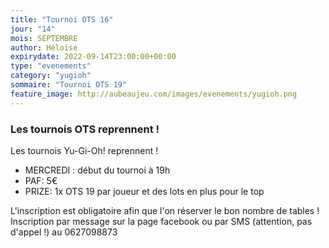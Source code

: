 ```yaml
---
title: "Tournoi OTS 16"
jour: "14"
mois: SEPTEMBRE
author: Héloïse
expirydate: 2022-09-14T23:00:00+00:00
type: "evenements"
category: "yugioh"
sommaire: "Tournoi OTS 19"
feature_image: http://aubeaujeu.com/images/evenements/yugioh.png
---
```

### Les tournois OTS reprennent !

Les tournois Yu-Gi-Oh! reprennent !

- MERCREDI :  début du tournoi à 19h
- PAF: 5€
- PRIZE: 1x OTS 19 par joueur et des lots en plus pour le top

L'inscription est obligatoire afin que l'on réserver le bon nombre de tables !
Inscription par message sur la page facebook ou par SMS (attention, pas d'appel !) au 0627098873
